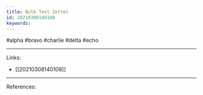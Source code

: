 ```yaml
---
title: Bulk Test Zettel
id: 20210308140108
keywords:
---
```

#alpha #bravo #charlie #delta #echo

---
Links:

- [[20210308140108]]

---
References:
